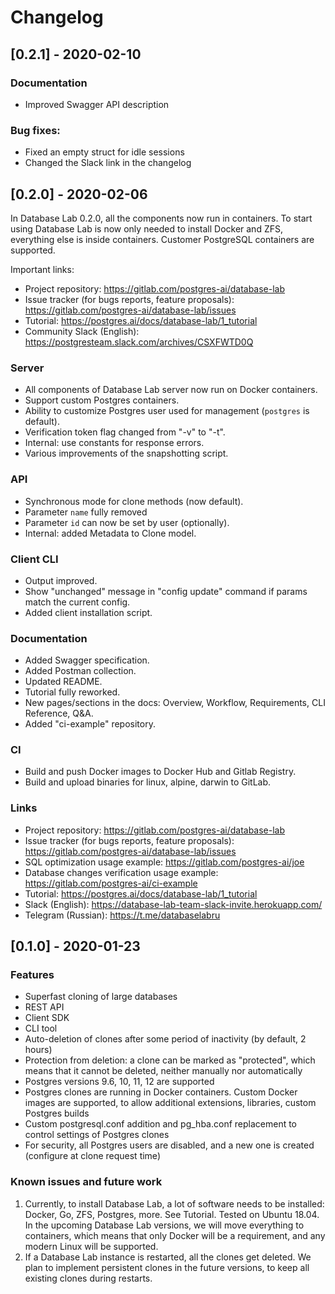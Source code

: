 # Changelog


## [0.2.1] - 2020-02-10

### Documentation
- Improved Swagger API description

### Bug fixes:
- Fixed an empty struct for idle sessions
- Changed the Slack link in the changelog

## [0.2.0] - 2020-02-06

In Database Lab 0.2.0, all the components now run in containers. To start using Database Lab is now only needed to install Docker and ZFS, everything else is inside containers. Customer PostgreSQL containers are supported.

Important links:

- Project repository: https://gitlab.com/postgres-ai/database-lab
- Issue tracker (for bugs reports, feature proposals): https://gitlab.com/postgres-ai/database-lab/issues
- Tutorial: https://postgres.ai/docs/database-lab/1_tutorial
- Community Slack (English): https://postgresteam.slack.com/archives/CSXFWTD0Q

### Server
- All components of Database Lab server now run on Docker containers.
- Support custom Postgres containers.
- Ability to customize Postgres user used for management (`postgres` is default).
- Verification token flag changed from "-v" to "-t".
- Internal: use constants for response errors.
- Various improvements of the snapshotting script.

### API
- Synchronous mode for clone methods (now default).
- Parameter `name` fully removed
- Parameter `id` can now be set by user (optionally).
- Internal: added Metadata to Clone model.

### Client CLI
- Output improved.
- Show "unchanged" message in "config update" command if params match the current config.
- Added client installation script.

### Documentation
- Added Swagger specification.
- Added Postman collection.
- Updated README.
- Tutorial fully reworked.
- New pages/sections in the docs: Overview, Workflow, Requirements, CLI Reference, Q&A.
- Added "ci-example" repository.

### CI
- Build and push Docker images to Docker Hub and Gitlab Registry.
- Build and upload binaries for linux, alpine, darwin to GitLab.

### Links
- Project repository: https://gitlab.com/postgres-ai/database-lab
- Issue tracker (for bugs reports, feature proposals): https://gitlab.com/postgres-ai/database-lab/issues
- SQL optimization usage example: https://gitlab.com/postgres-ai/joe
- Database changes verification usage example: https://gitlab.com/postgres-ai/ci-example
- Tutorial: https://postgres.ai/docs/database-lab/1_tutorial
- Slack (English): https://database-lab-team-slack-invite.herokuapp.com/
- Telegram (Russian): https://t.me/databaselabru


## [0.1.0] - 2020-01-23
### Features
- Superfast cloning of large databases
- REST API
- Client SDK
- CLI tool
- Auto-deletion of clones after some period of inactivity (by default, 2 hours)
- Protection from deletion: a clone can be marked as "protected", which means that it cannot be deleted, neither manually nor automatically
- Postgres versions 9.6, 10, 11, 12 are supported
- Postgres clones are running in Docker containers. Custom Docker images are supported, to allow additional extensions, libraries, custom Postgres builds
- Custom postgresql.conf addition and pg_hba.conf replacement to control settings of Postgres clones
- For security, all Postgres users are disabled, and a new one is created (configure at clone request time)

### Known issues and future work
1. Currently, to install Database Lab, a lot of software needs to be installed: Docker, Go, ZFS, Postgres, more. See Tutorial. Tested on Ubuntu 18.04. In the upcoming Database Lab versions, we will move everything to containers, which means that only Docker will be a requirement, and any modern Linux will be supported.
1. If a Database Lab instance is restarted, all the clones get deleted. We plan to implement persistent clones in the future versions, to keep all existing clones during restarts.
